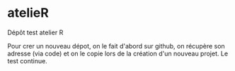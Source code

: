 # atelieR
Dépôt test atelier R

Pour crer un nouveau dépot, on le fait d'abord sur github, on récupère  son adresse (via code) et on le copie lors de la création d'un nouveau projet.
Le test continue.

